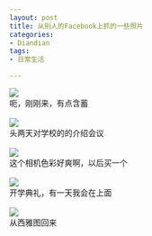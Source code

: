 ```yaml
---
layout: post
title: 从别人的Facebook上抓的一些照片
categories:
- Diandian
tags:
- 日常生活

---
```

<img src="http://m1.img.srcdd.com/farm5/d/2012/0627/10/A0A2BF167181528D63267DCCF69D9965_B500_900_500_334.JPEG" />
<br />呃，刚刚来，有点含蓄
<br />
<br />
<img src="http://m1.img.srcdd.com/farm5/d/2012/0627/10/A20E718882C450C731F439D10EF040AC_B500_900_500_334.JPEG" />
<br />头两天对学校的的介绍会议
<br />
<br />
<img src="http://m2.img.srcdd.com/farm4/d/2012/0627/10/D80AF19CECE3FE2A0DB0041E70F44C8C_B500_900_500_334.JPEG" />
<br />这个相机色彩好爽啊，以后买一个
<br />
<br />
<img src="http://m3.img.srcdd.com/farm5/d/2012/0627/10/203E4F0B4ECD9CFC57F67B94BF824F31_B500_900_500_334.JPEG" />
<br />开学典礼，有一天我会在上面
<br />
<br />
<img src="http://m1.img.srcdd.com/farm5/d/2012/0627/10/A5EB2F90624271324327A29684297CB1_B500_900_500_332.JPEG" />
<br />从西雅图回来